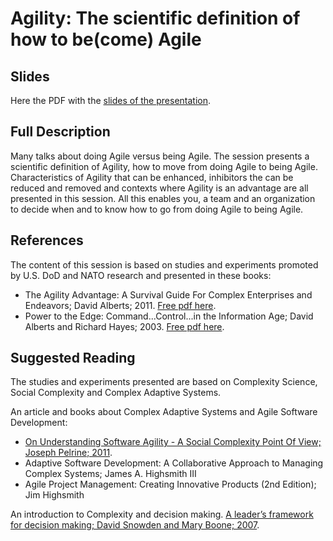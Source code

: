 # Agility: The scientific definition of how to be(come) Agile

## Slides

Here the PDF with the [slides of the presentation](https://github.com/lucaminudel/FromDoingLeanAgileToBeingLeanAgile/blob/master/Agility_Slides.pdf?raw=true).

## Full Description
Many talks about doing Agile versus being Agile. The session presents a scientific definition of Agility, how to move from doing Agile to being Agile. 
Characteristics of Agility that can be enhanced, inhibitors the can be reduced and removed and contexts where Agility is an advantage are all presented in this session. 
All this enables you, a team and an organization to decide when and to know how to go from doing Agile to being Agile. 

## References
The content of this session is based on studies and experiments promoted by U.S. DoD and NATO research and presented in these books:
-  The Agility Advantage: A Survival Guide For Complex Enterprises and Endeavors; David Alberts; 2011. [Free pdf here](http://www.dodccrp.org/files/agility_advantage/Agility_Advantage_Book.pdf).
-  Power to the Edge: Command...Control...in the Information Age; David Alberts and Richard Hayes; 2003. [Free pdf here](http://www.dodccrp.org/files/Alberts_Power.pdf).

## Suggested Reading
The studies and experiments presented are based on Complexity Science, Social Complexity and Complex Adaptive Systems.

An article and books about Complex Adaptive Systems and Agile Software Development:
-  [On Understanding Software Agility - A Social Complexity Point Of View; Joseph Pelrine; 2011](http://cognitive-edge.com/uploads/articles/110510_On_Understanding_Software_Agility.pdf).
-  Adaptive Software Development: A Collaborative Approach to Managing Complex Systems; James A. Highsmith III
-  Agile Project Management: Creating Innovative Products (2nd Edition); Jim Highsmith

An introduction to Complexity and decision making. [A leader’s framework for decision making; David Snowden and Mary Boone; 2007](http://hbr.org/2007/11/a-leaders-framework-for-decision-making/).
